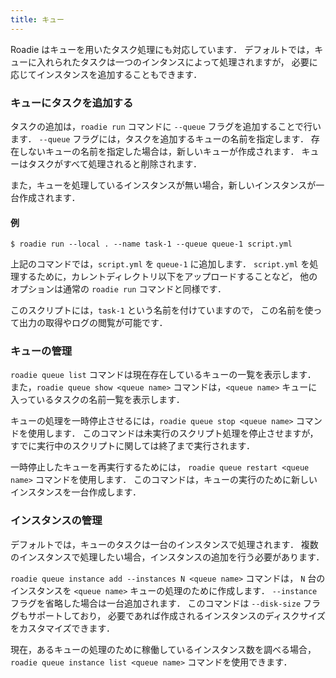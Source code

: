 ```yaml
---
title: キュー
---
```

Roadie はキューを用いたタスク処理にも対応しています．
デフォルトでは，キューに入れられたタスクは一つのインタンスによって処理されますが，
必要に応じてインスタンスを追加することもできます．


### キューにタスクを追加する
タスクの追加は，`roadie run` コマンドに `--queue` フラグを追加することで行います．
`--queue` フラグには，タスクを追加するキューの名前を指定します．
存在しないキューの名前を指定した場合は，新しいキューが作成されます．
キューはタスクがすべて処理されると削除されます．

また，キューを処理しているインスタンスが無い場合，新しいインスタンスが一台作成されます．

#### 例
```
$ roadie run --local . --name task-1 --queue queue-1 script.yml
```

上記のコマンドでは，`script.yml` を `queue-1` に追加します．
`script.yml` を処理するために，カレントディレクトリ以下をアップロードすることなど，
他のオプションは通常の `roadie run` コマンドと同様です．

このスクリプトには，`task-1` という名前を付けていますので，
この名前を使って出力の取得やログの閲覧が可能です．


### キューの管理
`roadie queue list` コマンドは現在存在しているキューの一覧を表示します．
また，`roadie queue show <queue name>` コマンドは，`<queue name>` キューに
入っているタスクの名前一覧を表示します．

キューの処理を一時停止させるには，`roadie queue stop <queue name>` コマンドを使用します．
このコマンドは未実行のスクリプト処理を停止させますが，
すでに実行中のスクリプトに関しては終了まで実行されます．

一時停止したキューを再実行するためには，
`roadie queue restart <queue name>` コマンドを使用します．
このコマンドは，キューの実行のために新しいインスタンスを一台作成します．


### インスタンスの管理
デフォルトでは，キューのタスクは一台のインスタンスで処理されます．
複数のインスタンスで処理したい場合，インスタンスの追加を行う必要があります．

`roadie queue instance add --instances N <queue name>` コマンドは，
`N` 台のインスタンスを `<queue name>` キューの処理のために作成します．
`--instance` フラグを省略した場合は一台追加されます．
このコマンドは `--disk-size` フラグもサポートしており，
必要であれば作成されるインスタンスのディスクサイズをカスタマイズできます．

現在，あるキューの処理のために稼働しているインスタンス数を調べる場合，
`roadie queue instance list <queue name>` コマンドを使用できます．
